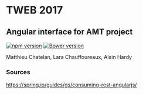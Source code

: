 # TWEB 2017

## Angular interface for AMT project

[![npm version](https://badge.fury.io/js/flag-icon-css.svg)](https://badge.fury.io/js/flag-icon-css)
[![Bower version](https://badge.fury.io/bo/flag-icon-css.svg)](https://badge.fury.io/bo/flag-icon-css)

Matthieu Chatelan, Lara Chauffoureaux, Alain Hardy

### Sources

https://spring.io/guides/gs/consuming-rest-angularjs/

